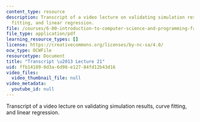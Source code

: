 ```yaml
---
content_type: resource
description: Transcript of a video lecture on validating simulation results, curve
  fitting, and linear regression.
file: /courses/6-00-introduction-to-computer-science-and-programming-fall-2008/ffb141890d3a6d98e12784fd12b43d16_6-00F08-L21.pdf
file_type: application/pdf
learning_resource_types: []
license: https://creativecommons.org/licenses/by-nc-sa/4.0/
ocw_type: OCWFile
resourcetype: Document
title: "Transcript \u2013 Lecture 21"
uid: ffb14189-0d3a-6d98-e127-84fd12b43d16
video_files:
  video_thumbnail_file: null
video_metadata:
  youtube_id: null
---
```

Transcript of a video lecture on validating simulation results, curve fitting, and linear regression.